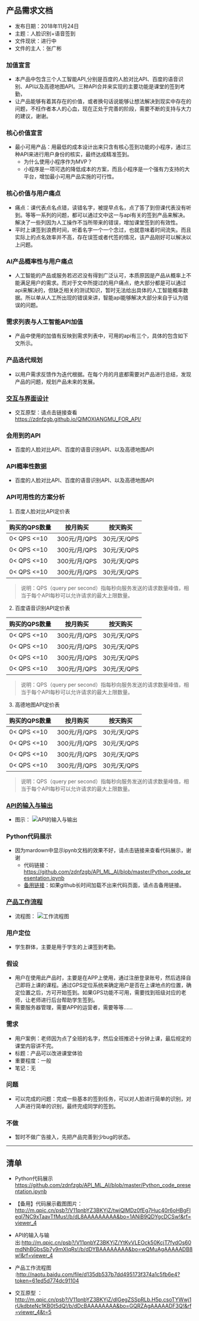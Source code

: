  ## 产品需求文档

- 发布日期：2018年11月24日 
- 主题：人脸识别+语音签到 
- 文件现状：进行中 
- 文件的主人：张广彬 

### 加值宣言

- 本产品中包含三个人工智能API,分别是百度的人脸对比API、百度的语音识别、API以及高德地图API。三种API合并来实现的主要功能是课堂的签到考勤，
- 让产品能够有着其存在的价值，或者换句话说能够让想法解决到现实中存在的问题，不枉作者本人的心血，现在正处于完善的阶段，需要不断的支持与大力的建议，谢谢。

### 核心价值宣言
- 最小可用产品：用最低的成本设计出来只含有核心签到功能的小程序，通过三种API来进行用户身份的核实，最终达成精准签到。
	- 为什么使用小程序作为MVP？
	- 小程序是一项可选的降低成本的方案，而且小程序是一个强有力支持的大平台，增加最小可用产品实施的可行性。

### 核心价值与用户痛点
- 痛点：课代表点名点错，读错名字，被提早点名，点了答了到但课代表没有听到。等等一系列的问题，都可以通过文中这一与api有关的签到产品来解决。解决了一些列因为人工操作不当所带来的错误，增加课堂签到的有效性。
- 平时上课签到浪费时间，听着名字一个一个念过，也就意味着时间流失。而且实际上的点名效率并不高，存在误签或者代签的情况，该产品刚好可以解决以上问题。

### AI产品概率性与用户痛点
- 人工智能的产品或服务若迟迟没有得到广泛认可，本质原因是产品从概率上不能满足用户的需求。而对于文中所提过的用户痛点，绝大部分都是可以通过api来解决的，但缺乏相关的测试知识，暂时无法给出具体的人工智能概率数据。所以单从人工所出现的错误来讲，智能api能够解决大部分来自于认为错误的问题。

### 需求列表与人工智能API加值 
- 产品中使用的加值有反映到需求列表中，可用的api有三个，具体的包含如下文所示。

### 产品迭代规划 
- 以用户需求反馈作为迭代根据。在每个月的月底都需要对产品进行总结，发现产品的问题，规划产品未来的发展。

### [交互与界面设计](https://zdnfzgb.github.io/QIMOXIANGMU_FOR_API/)
- 交互原型：请点击链接查看<https://zdnfzgb.github.io/QIMOXIANGMU_FOR_API/>

### 会用到的API
- 百度的人脸对比API、百度的语音识别API、以及高德地图API

### API概率性数据
- 百度的人脸对比API、百度的语音识别API、以及高德地图API

### API可用性的方案分析
1. 百度人脸对比API定价表

购买的QPS数量 | 按月购买 | 按天购买      
---|---|---
0< QPS <=10 | 300元/月/QPS | 30元/天/QPS
0< QPS <=10 | 300元/月/QPS | 30元/天/QPS
0< QPS <=10 | 300元/月/QPS | 30元/天/QPS
0< QPS <=10 | 300元/月/QPS | 30元/天/QPS
> 说明：QPS（query per second）指每秒向服务发送的请求数量峰值，相当于每个API每秒可以允许请求的最大上限数量。

2. 百度语音识别API定价表

购买的QPS数量 | 按月购买 | 按天购买      
---|---|---
0< QPS <=10 | 300元/月/QPS | 30元/天/QPS
0< QPS <=10 | 300元/月/QPS | 30元/天/QPS
0< QPS <=10 | 300元/月/QPS | 30元/天/QPS
0< QPS <=10 | 300元/月/QPS | 30元/天/QPS
> 说明：QPS（query per second）指每秒向服务发送的请求数量峰值，相当于每个API每秒可以允许请求的最大上限数量。

3. 高德地图API定价表

购买的QPS数量 | 按月购买 | 按天购买      
---|---|---
0< QPS <=10 | 300元/月/QPS | 30元/天/QPS
0< QPS <=10 | 300元/月/QPS | 30元/天/QPS
0< QPS <=10 | 300元/月/QPS | 30元/天/QPS
0< QPS <=10 | 300元/月/QPS | 30元/天/QPS
> 说明：QPS（query per second）指每秒向服务发送的请求数量峰值，相当于每个API每秒可以允许请求的最大上限数量。

### [API的输入与输出](http://m.qpic.cn/psb?/V11pnbYZ3BKYjZ/YtKvVLEOck50KcjT7fydOs60mdNhBGbsSb7y9mXIqRs!/b/dDYBAAAAAAAA&bo=wQMuAgAAAAADB8w!&rf=viewer_4)
- 图示：
 ![API的输入与输出](http://m.qpic.cn/psb?/V11pnbYZ3BKYjZ/YtKvVLEOck50KcjT7fydOs60mdNhBGbsSb7y9mXIqRs!/b/dDYBAAAAAAAA&bo=wQMuAgAAAAADB8w!&rf=viewer_4
)

### Python代码展示
- 因为mardown中显示ipynb文档的效果不好，请点击链接来查看代码展示，谢谢
	- 代码链接：<https://github.com/zdnfzgb/API_ML_AI/blob/master/Python_code_presentation.ipynb>
	- [备用链接](http://m.qpic.cn/psb?/V11pnbYZ3BKYjZ/twiQlMDz0fEg7Huc40r6oHBgFleql7NC9xTaavTfMus!/b/dL8AAAAAAAAA&bo=1ANiB9QDYgcDCSw!&rf=viewer_4)：如果github长时间加载不出来代码页面，请点击备用链接。


### [产品工作流程](http://naotu.baidu.com/file/d135db537b7dd495173f374a1c5fb6e4?token=61ed5d774dc91104)
- 流程图：
 ![工作流程图](http://m.qpic.cn/psb?/V11pnbYZ3BKYjZ/htVx0hbhStxh8B6otKKwWPzHmLLaxbohUIA2ClMREEQ!/b/dFQBAAAAAAAA&bo=PwfCAQAAAAADB9k!&rf=viewer_4)


### 用户定位
- 学生群体，主要是用于学生的上课签到考勤。

### 假设
- 用户在使用此产品时，主要是在APP上使用，通过注册登录账号，然后选择自己即将上课的课程。通过GPS定位系统来确定用户是否在上课地点的位置，确定位置之后，方可开始签到。如果GPS功能不可用，需要找到班级对应的老师，让老师进行后台帮助学生签到。
- 需要服务器管理，需要APP的运营者，需要等等......

### 需求
- 用户案例：老师因为点了全班的名字，然后全班推迟十分钟上课，最后规定的课堂内容讲不完。
- 标题：产品可以改进课堂体验
- 重要程度：一般
- 笔记：无

### 问题
- 可以完成的问题：完成一些基本的签到任务，可以对人脸进行简单的识别，对人声进行简单的识别，最终完成同学的签到。

### 不做
- 暂时不做广告接入，先把产品完善到少bug的状态。 

 *** 

## 清单
- Python代码展示 <https://github.com/zdnfzgb/API_ML_AI/blob/master/Python_code_presentation.ipynb>

- 【备用】代码展示截图图片：<http://m.qpic.cn/psb?/V11pnbYZ3BKYjZ/twiQlMDz0fEg7Huc40r6oHBgFleql7NC9xTaavTfMus!/b/dL8AAAAAAAAA&bo=1ANiB9QDYgcDCSw!&rf=viewer_4>

- API的输入与输出:<http://m.qpic.cn/psb?/V11pnbYZ3BKYjZ/YtKvVLEOck50KcjT7fydOs60mdNhBGbsSb7y9mXIqRs!/b/dDYBAAAAAAAA&bo=wQMuAgAAAAADB8w!&rf=viewer_4>


- 产品工作流程图 :<http://naotu.baidu.com/file/d135db537b7dd495173f374a1c5fb6e4?token=61ed5d774dc91104>


- 交互原型 ：<http://m.qpic.cn/psb?/V11pnbYZ3BKYjZ/dIGegZSSpRLb.H5p.csoTYWwj1rUkdbteNc1KB0t5dQ!/b/dDcBAAAAAAAA&bo=GQRZAgAAAAADF3Q!&rf=viewer_4&t=5>

